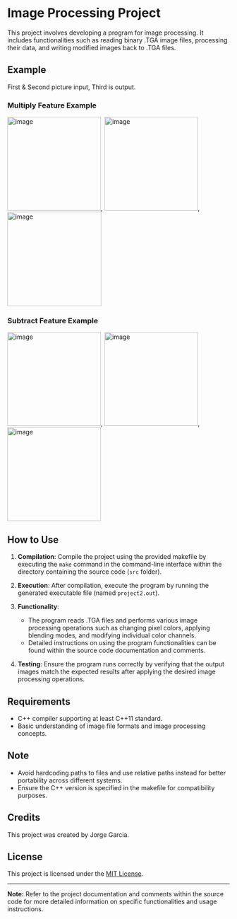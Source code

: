 # Image Processing Project

This project involves developing a program for image processing. It includes functionalities such as reading binary .TGA image files, processing their data, and writing modified images back to .TGA files. 

## Example

First & Second picture input, Third is output.

### Multiply Feature Example
<img width="212" alt="image" src="https://github.com/Poiixen/Image-Processing/assets/120151400/016d8700-927b-4c17-9404-d2a6ee657aa1">, <img width="212" alt="image" src="https://github.com/Poiixen/Image-Processing/assets/120151400/324e791c-c843-4c88-a9a7-b171976f6725">,<img width="213" alt="image" src="https://github.com/Poiixen/Image-Processing/assets/120151400/23033dcf-4953-48ce-8b38-0f157e37cad9">

### Subtract Feature Example
<img width="212" alt="image" src="https://github.com/Poiixen/Image-Processing/assets/120151400/81ea416f-53a3-4571-b3cc-4ab4bd742384">, <img width="212" alt="image" src="https://github.com/Poiixen/Image-Processing/assets/120151400/c0c3f4be-7b07-4eb3-8ba6-97ad274dc91a">, <img width="212" alt="image" src="https://github.com/Poiixen/Image-Processing/assets/120151400/631cd53a-60e9-458b-bca9-bd37f8ace8ca">




## How to Use

1. **Compilation**: Compile the project using the provided makefile by executing the `make` command in the command-line interface within the directory containing the source code (`src` folder).
   
2. **Execution**: After compilation, execute the program by running the generated executable file (named `project2.out`).

3. **Functionality**:
   - The program reads .TGA files and performs various image processing operations such as changing pixel colors, applying blending modes, and modifying individual color channels.
   - Detailed instructions on using the program functionalities can be found within the source code documentation and comments.

4. **Testing**: Ensure the program runs correctly by verifying that the output images match the expected results after applying the desired image processing operations.

## Requirements

- C++ compiler supporting at least C++11 standard.
- Basic understanding of image file formats and image processing concepts.

## Note

- Avoid hardcoding paths to files and use relative paths instead for better portability across different systems.
- Ensure the C++ version is specified in the makefile for compatibility purposes.

## Credits

This project was created by Jorge Garcia.

## License

This project is licensed under the [MIT License](LICENSE).

---

**Note:** Refer to the project documentation and comments within the source code for more detailed information on specific functionalities and usage instructions.


